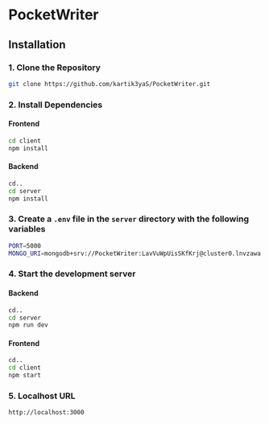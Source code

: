 # PocketWriter

## Installation

### 1. Clone the Repository

```bash
git clone https://github.com/kartik3yaS/PocketWriter.git
```

### 2. Install Dependencies

#### Frontend

```bash
cd client
npm install
```

#### Backend

```bash
cd..
cd server
npm install
```

### 3. Create a `.env` file in the `server` directory with the following variables

```bash
PORT=5000
MONGO_URI=mongodb+srv://PocketWriter:LavVuWpUisSKfKrj@cluster0.lnvzawa.mongodb.net/pocket_writer?retryWrites=true&w=majority&appName=Cluster0
```

### 4. Start the development server

#### Backend

```bash
cd..
cd server
npm run dev
```

#### Frontend

```bash
cd..
cd client
npm start
```

### 5. Localhost URL

```bash
http://localhost:3000
```
